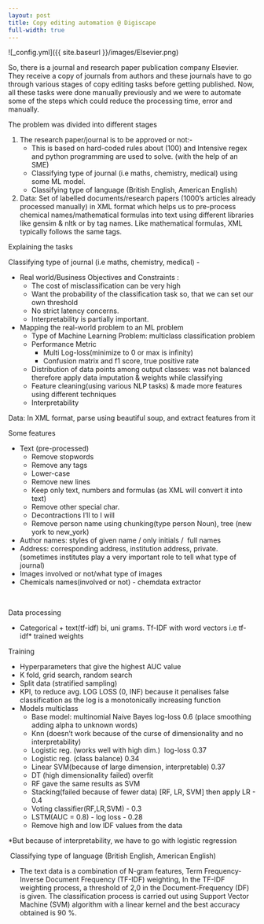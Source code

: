 ```yaml
---
layout: post
title: Copy editing automation @ Digiscape
full-width: true
---
```


![_config.yml]({{ site.baseurl }}/images/Elsevier.png)


<p>So, there is a journal and research paper publication company Elsevier. They receive a copy of journals from authors and these journals have to go through various stages of copy editing tasks before getting published. Now, all these tasks were done manually previously and we were to automate some of the steps which could reduce the processing time, error and manually.&nbsp;</p>
<p>The problem was divided into different stages</p>
<ol>
    <li>
        <div>The research paper/journal is to be approved or not:-</div>
        <ul>
            <li>
                <div>This is based on hard-coded rules about (100) and Intensive regex and python programming are used to solve. (with the help of an SME)</div>
            </li>
            <li>
                <div>Classifying type of journal (i.e maths, chemistry, medical) using some ML model.</div>
            </li>
            <li>
                <div>Classifying type of language (British English, American English)</div>
            </li>
        </ul>
    </li>
    <li>
        <div>Data: Set of labelled documents/research papers (1000&rsquo;s articles already processed manually) in XML format which helps us to pre-process chemical names/mathematical formulas into text using different libraries like gensim &amp; nltk or by tag names. Like mathematical formulas, XML typically follows the same tags.</div>
    </li>
</ol>
<p>Explaining the tasks</p>
<p>Classifying type of journal (i.e maths, chemistry, medical) -</p>
<ul>
    <li>
        <div>Real world/Business Objectives and Constraints :&nbsp;</div>
        <ul>
            <li>
                <div>The cost of misclassification can be very high</div>
            </li>
            <li>
                <div>Want the probability of the classification task so, that we can set our own threshold</div>
            </li>
            <li>
                <div>No strict latency concerns.</div>
            </li>
            <li>
                <div>Interpretability is partially important.</div>
            </li>
        </ul>
    </li>
    <li>
        <div>Mapping the real-world problem to an ML problem</div>
        <ul>
            <li>
                <div>Type of Machine Learning Problem: multiclass classification problem</div>
            </li>
            <li>
                <div>Performance Metric</div>
                <ul>
                    <li>
                        <div>Multi Log-loss(minimize to 0 or max is infinity)</div>
                    </li>
                    <li>
                        <div>Confusion matrix and f1 score, true positive rate</div>
                    </li>
                </ul>
            </li>
            <li>
                <div>Distribution of data points among output classes: was not balanced therefore apply data imputation &amp; weights while classifying</div>
            </li>
            <li>
                <div>Feature cleaning(using various NLP tasks) &amp; made more features using different techniques</div>
            </li>
            <li>
                <div>Interpretability</div>
            </li>
        </ul>
    </li>
</ul>
<p>Data: In XML format, parse using beautiful soup, and extract features from it</p>
<p>Some features</p>
<ul>
    <li>Text (pre-processed)<ul>
            <li>Remove stopwords</li>
            <li>Remove any tags</li>
            <li>Lower-case</li>
            <li>Remove new lines</li>
            <li>Keep only text, numbers and formulas (as XML will convert it into text)</li>
            <li>Remove other special char.</li>
            <li>Decontractions I&rsquo;ll to I will</li>
            <li>Remove person name using chunking(type person Noun), tree (new york to new_york)</li>
        </ul>
    </li>
    <li>Author names: styles of given name / only initials / &nbsp;full names&nbsp;</li>
    <li>Address: corresponding address, institution address, private. (sometimes institutes play a very important role to tell what type of journal)&nbsp;</li>
    <li>Images involved or not/what type of images</li>
    <li>Chemicals names(involved or not) - chemdata extractor</li>
</ul>
<p>&nbsp;</p>
<div>Data processing&nbsp;</div>
<ul>
    <li>
        <div>Categorical + text(tf-idf) bi, uni grams. Tf-IDF with word vectors i.e tf-idf* trained weights</div>
    </li>
</ul>
<div>Training</div>
<ul>
    <li>
        <div>Hyperparameters that give the highest AUC value</div>
    </li>
    <li>
        <div>K fold, grid search, random search</div>
    </li>
    <li>
        <div>Split data (stratified sampling)</div>
    </li>
    <li>
        <div>KPI, to reduce avg. LOG LOSS (0, INF) because it penalises false classification as the log is a monotonically increasing function</div>
    </li>
    <li>
        <div>Models multiclass </div>
        <ul>
            <li>
                <div>Base model: multinomial Naive Bayes log-loss 0.6 (place smoothing adding alpha to unknown words)</div>
            </li>
            <li>
                <div>Knn (doesn&rsquo;t work because of the curse of dimensionality and no interpretability)</div>
            </li>
            <li>
                <div>Logistic reg. (works well with high dim.) &nbsp;log-loss 0.37</div>
            </li>
            <li>
                <div>Logistic reg. (class balance) 0.34</div>
            </li>
            <li>
                <div>Linear SVM(because of large dimension, interpretable) 0.37</div>
            </li>
            <li>
                <div>DT (high dimensionality failed) overfit</div>
            </li>
            <li>
                <div>RF gave the same results as SVM</div>
            </li>
            <li>
                <div>Stacking(failed because of fewer data) [RF, LR, SVM] then apply LR - 0.4</div>
            </li>
            <li>
                <div>Voting classifier(RF,LR,SVM) - 0.3</div>
            </li>
            <li>
                <div>LSTM(AUC = 0.8) - log loss - 0.28</div>
            </li>
            <li>
                <div>Remove high and low IDF values from the data</div>
            </li>
        </ul>
    </li>
</ul>
<div>*But because of interpretability, we have to go with logistic regression&nbsp;</div>
<p>&nbsp;Classifying type of language (British English, American English)</p>
<ul>
    <li>
        <div>The text data is a combination of N-gram features, Term Frequency-Inverse Document Frequency (TF-IDF) weighting, In the TF-IDF weighting process, a threshold of 2,0 in the Document-Frequency (DF) is given. The classification process is carried out using Support Vector Machine (SVM) algorithm with a linear kernel and the best accuracy obtained is 90 %.</div>
    </li>
</ul>
